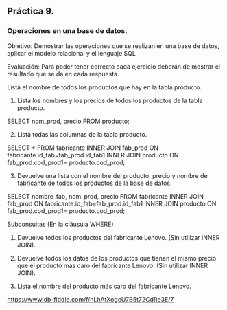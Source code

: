 ## Práctica 9.
### Operaciones en una base de datos.
Objetivo: Demostrar las operaciones que se realizan en una base de datos, aplicar el modelo relacional y el lenguaje SQL

Evaluación: Para poder tener correcto cada ejercicio deberán de mostrar el resultado que se da en cada respuesta.

Lista el nombre de todos los productos que hay en la tabla producto.


1. Lista los nombres y los precios de todos los productos de la tabla producto.

SELECT nom_prod, precio
FROM producto;

2. Lista todas las columnas de la tabla producto.

SELECT *
FROM fabricante
INNER JOIN fab_prod ON fabricante.id_fab=fab_prod.id_fab1
INNER JOIN producto ON fab_prod.cod_prod1= producto.cod_prod;

3. Devuelve una lista con el nombre del producto, precio y nombre de fabricante de
todos los productos de la base de datos.

SELECT nombre_fab, nom_prod, precio
FROM fabricante
INNER JOIN fab_prod ON fabricante.id_fab=fab_prod.id_fab1
INNER JOIN producto ON fab_prod.cod_prod1= producto.cod_prod;



Subconsultas (En la cláusula WHERE)
1. Devuelve todos los productos del fabricante Lenovo. (Sin utilizar INNER
JOIN).


2. Devuelve todos los datos de los productos que tienen el mismo precio que el
producto más caro del fabricante Lenovo. (Sin utilizar INNER JOIN).


3. Lista el nombre del producto más caro del fabricante Lenovo.


https://www.db-fiddle.com/f/nLhAtXogcU7B5t72CdRe3E/7
